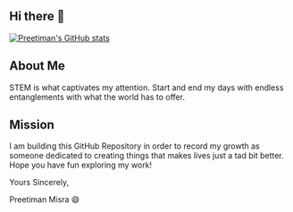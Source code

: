 ## Hi there 👋

[![Preetiman's GitHub stats](https://github-readme-stats.vercel.app/api?username=preetiman-misra)](https://github.com/preetiman-misra/github-readme-stats)

## About Me

STEM is what captivates my attention. Start and end my days with endless entanglements with what the world has to offer.

## Mission

I am building this GitHub Repository in order to record my growth as someone dedicated to creating things that makes lives just a tad bit better. 
Hope you have fun exploring my work!

Yours Sincerely,

Preetiman Misra 😄
